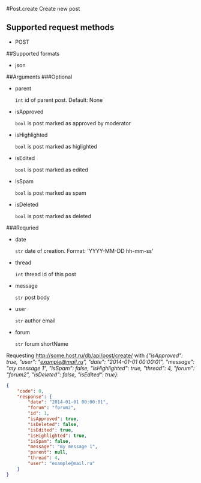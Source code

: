 #Post.create
Create new post

## Supported request methods 
* POST

##Supported formats
* json

##Arguments
###Optional
* parent

   ```int``` id of parent post. Default: None
* isApproved

   ```bool``` is post marked as approved by moderator
* isHighlighted

   ```bool``` is post marked as higlighted
* isEdited

   ```bool``` is post marked as edited
* isSpam

   ```bool``` is post marked as spam
* isDeleted

   ```bool``` is post marked as deleted


###Requried
* date

   ```str``` date of creation. Format: 'YYYY-MM-DD hh-mm-ss'
* thread

   ```int``` thread id of this post
* message

   ```str``` post body
* user

   ```str``` author email
* forum

   ```str``` forum shortName


Requesting http://some.host.ru/db/api/post/create/ with *{"isApproved": true, "user": "example@mail.ru", "date": "2014-01-01 00:00:01", "message": "my message 1", "isSpam": false, "isHighlighted": true, "thread": 4, "forum": "forum2", "isDeleted": false, "isEdited": true}*:
```json
{
    "code": 0,
    "response": {
        "date": "2014-01-01 00:00:01",
        "forum": "forum2",
        "id": 1,
        "isApproved": true,
        "isDeleted": false,
        "isEdited": true,
        "isHighlighted": true,
        "isSpam": false,
        "message": "my message 1",
        "parent": null,
        "thread": 4,
        "user": "example@mail.ru"
    }
}
```
